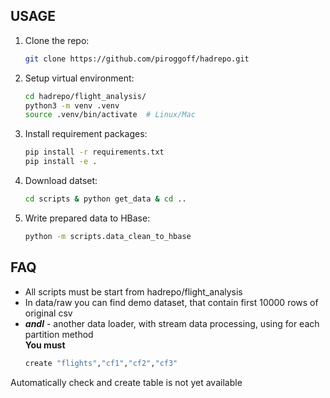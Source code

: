 ## USAGE
1. Clone the repo:
    ````bash
    git clone https://github.com/piroggoff/hadrepo.git
2. Setup virtual environment:
    ````bash
    cd hadrepo/flight_analysis/
    python3 -m venv .venv
    source .venv/bin/activate  # Linux/Mac
   
3. Install requirement packages:
    ````bash
    pip install -r requirements.txt
    pip install -e .

4. Download datset:
    ```bash
   cd scripts & python get_data & cd ..
   
5. Write prepared data to HBase:
   ````bash
   python -m scripts.data_clean_to_hbase

## FAQ
* All scripts must be start from hadrepo/flight_analysis
* In data/raw you can find demo dataset, that contain first 10000 rows of original csv
* **_andl_** - another data loader, with stream data processing, using for each partition method\
**You must**
   ````bash
   create "flights","cf1","cf2","cf3"
Automatically check and create table is not yet available